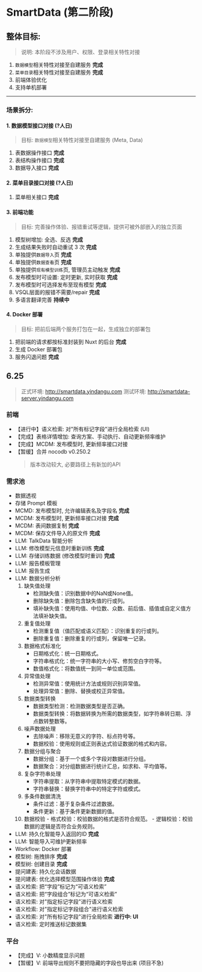 # SmartData (第二阶段)

## 整体目标:
> 说明: 本阶段不涉及用户、权限、登录相关特性对接
1. `数据模型`相关特性对接至自建服务 **完成**
2. `菜单目录`相关特性对接至自建服务 **完成**
3. 前端体验优化
4. 支持单机部署

-------------------------------------------------------------------------------

### 场景拆分:

#### 1. 数据模型接口对接 (**?人日**)
   > 目标: `数据模型`相关特性对接至自建服务 (Meta, Data)
   1. 表数据操作接口 **完成**
   2. 表结构操作接口 **完成**
   3. 数据导入接口 **完成**

#### 2. 菜单目录接口对接 (**?人日**)
   1. 菜单相关接口 **完成**

#### 3. 前端功能
   > 目标: 完善操作体验、报错重试等逻辑，提供可被外部嵌入的独立页面
   1. 模型树增加: 全选、反选 **完成**
   2. 生成结果失败时自动重试 3 次 **完成**
   3. 单独提供`数据导入`页 **完成**
   4. 单独提供`数据查看`页 **完成**
   5. 单独提供`现有模型训练`页, 管理员主动触发 **完成**
   6. 发布模型时可设置: 定时更新, 实时获取 **完成**
   7. 发布模型时可选择发布至现有模型 **完成**
   8. VSQL层面的报错不需要/repair **完成**
   9. 多语言翻译完善 **持续中**

#### 4. Docker 部署
   > 目标: 把前后端两个服务打包在一起，生成独立的部署包
   1. 把前端的请求都按标准封装到 Nuxt 的后台 **完成**
   2. 生成 Docker 部署包
   3. 服务闪退问题 **完成**

## 6.25
   > 正式环境: http://smartdata.yindangu.com
   > 测试环境: http://smartdata-server.yindangu.com

### 前端
   - 【进行中】语义检索: 对"所有标记字段"进行全局检索 (UI)
   - 【完成】表格详情增加: 查询方案、手动执行、自动更新频率维护
   - 【完成】MCDM: 发布模型时, 更新频率接口对接
   - 【暂缓】合并 nocodb v0.250.2
      > 版本改动较大, 必要路径上有新加的API

### 需求池
   - 数据透视
   - 存储 Prompt 模板
   - MCMD: 发布模型时, 允许编辑表名及字段名 **完成**
   - MCDM: 发布模型时, 更新频率接口对接 **完成**
   - MCDM: 表间数据复制 **完成**
   - MCDM: 保存文件导入的原文件 **完成**
   - LLM: TalkData 智能分析
   - LLM: 修改模型元信息时重新训练 **完成**
   - LLM: 存储训练数据 (修改模型时重训) **完成**
   - LLM: 报告模板管理
   - LLM: 报告生成
   - LLM: 数据分析分析
      1. 缺失值处理
         - 检测缺失值：识别数据中的NaN或None值。
         - 删除缺失值：删除包含缺失值的行或列。
         - 填补缺失值：使用均值、中位数、众数、前后值、插值或自定义值方法填补缺失值。
      2. 重复值处理
         - 检测重复值（值匹配或语义匹配）：识别重复的行或列。
         - 删除重复值：删除重复的行或列，保留唯一记录。
      3. 数据格式标准化
         - 日期格式化：统一日期格式。
         - 字符串格式化：统一字符串的大小写、修剪空白字符等。
         - 数值格式化：将数值统一到同一单位或范围。
      4. 异常值处理
         - 检测异常值：使用统计方法或规则识别异常值。
         - 处理异常值：删除、替换或校正异常值。
      5. 数据类型转换
         - 数据类型检测：检测数据类型是否正确。
         - 数据类型转换：将数据转换为所需的数据类型，如字符串转日期、浮点数转整数等。
      6. 噪声数据处理
         - 去除噪声：移除无意义的字符、标点符号等。
         - 数据校验：使用规则或正则表达式验证数据的格式和内容。
      7. 数据分组与聚合
         - 数据分组：基于一个或多个字段对数据进行分组。
         - 数据聚合：对分组数据进行统计汇总，如求和、平均值等。
      8. 复杂字符串处理
         - 字符串提取：从字符串中提取特定模式的数据。
         - 字符串替换：替换字符串中的特定字符或模式。
      9. 多条件数据清洗
         - 条件过滤：基于复杂条件过滤数据。
         - 条件更新：基于条件更新数据的值。
      10. 数据校验
         - 格式校验：校验数据的格式是否符合规范。
         - 逻辑校验：校验数据的逻辑是否符合业务规则。
   - LLM: 持久化智能导入返回的ID **完成**
   - LLM: 智能导入可维护更新频率
   - Workflow: Docker 部署
   - 模型树: 拖拽排序 **完成**
   - 模型树: 创建目录 **完成**
   - 提问建表: 持久化会话数据
   - 提问建表: 优化选择模型范围操作体验 **完成**
   - 语义检索: 把“字段”标记为“可语义检索”
   - 语义检索: 把“字段组合”标记为“可语义检索”
   - 语义检索: 对"指定标记字段"进行语义检索
   - 语义检索: 对"指定标记字段组合"进行语义检索
   - 语义检索: 对"所有标记字段"进行全局检索 **进行中: UI**
   - 语义检索: 定时推送标记数据集

### 平台
   - 【完成】V: 小数精度显示问题
   - 【暂缓】V: 前端导出规则不要把隐藏的字段也导出来 (项目不急)

